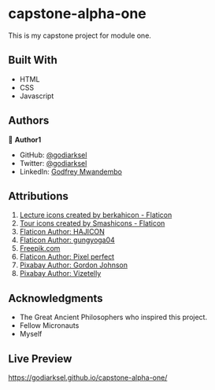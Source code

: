# capstone-alpha-one

This is my capstone project for module one.

## Built With
- HTML
- CSS
- Javascript


## Authors

👤 **Author1**

- GitHub: [@godiarksel](https://github.com/githubhandle)
- Twitter: [@godiarksel](https://twitter.com/twitterhandle)
- LinkedIn: [Godfrey Mwandembo](https://linkedin.com/in/godfrey-mwandembo-045667127/)


##  Attributions

   1. [Lecture icons created by berkahicon - Flaticon](https://www.flaticon.com/free-icons/lecture)
   2. [Tour icons created by Smashicons - Flaticon](https://www.flaticon.com/free-icons/tour)
   3. [Flaticon Author: HAJICON](https://www.flaticon.com/authors/hajicon)
   4. [Flaticon Author: gungyoga04](https://www.flaticon.com/authors/gungyoga04)
   5. [Freepik.com](https://www.freepik.com)
   6. [Flaticon Author: Pixel perfect](https://www.flaticon.com/authors/pixel-perfect)
   7. [Pixabay Author: Gordon Johnson](https://pixabay.com/users/gdj-1086657/?utm_source=link-attribution&amp;utm_medium=referral&amp;utm_campaign=image&amp;utm_content=5650230)
   8. [Pixabay Author: Vizetelly](https://pixabay.com/users/vizetelly-6208731/?utm_source=link-attribution&amp;utm_medium=referral&amp;utm_campaign=image&amputm_content=6363862)


## Acknowledgments

- The Great Ancient Philosophers who inspired this project. 
- Fellow Micronauts
- Myself

## Live Preview

https://godiarksel.github.io/capstone-alpha-one/
